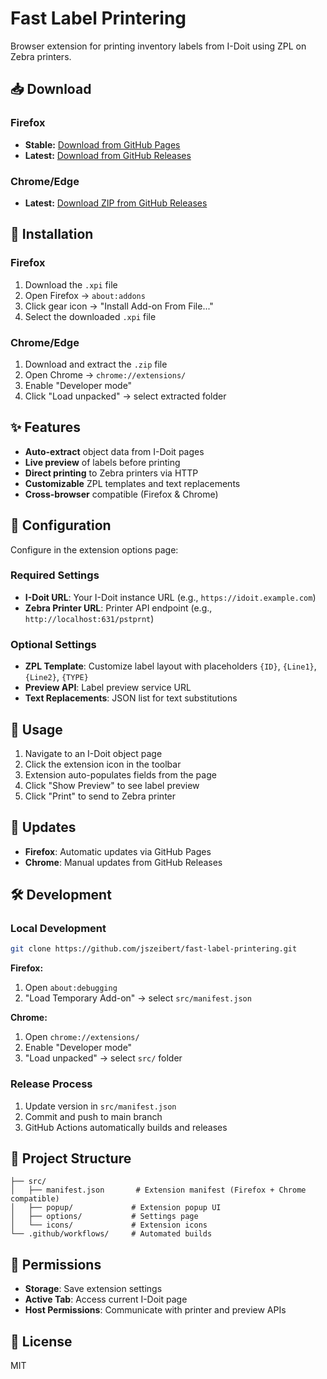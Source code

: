 # Fast Label Printering

Browser extension for printing inventory labels from I-Doit using ZPL on Zebra printers.

## 📥 Download

### Firefox
- **Stable:** [Download from GitHub Pages](https://jszeibert.github.io/fast-label-printering/)
- **Latest:** [Download from GitHub Releases](https://github.com/jszeibert/fast-label-printering/releases/latest)

### Chrome/Edge
- **Latest:** [Download ZIP from GitHub Releases](https://github.com/jszeibert/fast-label-printering/releases/latest)

## 🚀 Installation

### Firefox
1. Download the `.xpi` file
2. Open Firefox → `about:addons`
3. Click gear icon → "Install Add-on From File..."
4. Select the downloaded `.xpi` file

### Chrome/Edge
1. Download and extract the `.zip` file
2. Open Chrome → `chrome://extensions/`
3. Enable "Developer mode"
4. Click "Load unpacked" → select extracted folder

## ✨ Features

- **Auto-extract** object data from I-Doit pages
- **Live preview** of labels before printing
- **Direct printing** to Zebra printers via HTTP
- **Customizable** ZPL templates and text replacements
- **Cross-browser** compatible (Firefox & Chrome)

## 🔧 Configuration

Configure in the extension options page:

### Required Settings
- **I-Doit URL**: Your I-Doit instance URL (e.g., `https://idoit.example.com`)
- **Zebra Printer URL**: Printer API endpoint (e.g., `http://localhost:631/pstprnt`)

### Optional Settings
- **ZPL Template**: Customize label layout with placeholders `{ID}`, `{Line1}`, `{Line2}`, `{TYPE}`
- **Preview API**: Label preview service URL
- **Text Replacements**: JSON list for text substitutions

## 📖 Usage

1. Navigate to an I-Doit object page
2. Click the extension icon in the toolbar
3. Extension auto-populates fields from the page
4. Click "Show Preview" to see label preview
5. Click "Print" to send to Zebra printer

## 🔄 Updates

- **Firefox**: Automatic updates via GitHub Pages
- **Chrome**: Manual updates from GitHub Releases

## 🛠️ Development

### Local Development
```bash
git clone https://github.com/jszeibert/fast-label-printering.git
```

**Firefox:**
1. Open `about:debugging`
2. "Load Temporary Add-on" → select `src/manifest.json`

**Chrome:**
1. Open `chrome://extensions/`
2. Enable "Developer mode"
3. "Load unpacked" → select `src/` folder

### Release Process
1. Update version in `src/manifest.json`
2. Commit and push to main branch
3. GitHub Actions automatically builds and releases

## 📁 Project Structure

```
├── src/
│   ├── manifest.json       # Extension manifest (Firefox + Chrome compatible)
│   ├── popup/             # Extension popup UI
│   ├── options/           # Settings page
│   └── icons/             # Extension icons
└── .github/workflows/     # Automated builds
```

## 🔑 Permissions

- **Storage**: Save extension settings
- **Active Tab**: Access current I-Doit page
- **Host Permissions**: Communicate with printer and preview APIs

## 📄 License

MIT